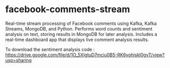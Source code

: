 # facebook-comments-stream
Real-time stream processing of Facebook comments using Kafka, Kafka Streams, MongoDB, and Python. Performs word counts and sentiment analysis on text, storing results in MongoDB for later analysis. Includes a real-time dashboard app that displays live comment analysis results.

To download the sentiment analysis code : https://drive.google.com/file/d/1O_5XlgtuD7mciu0B5-RK6yohjskl0gyT/view?usp=sharing
